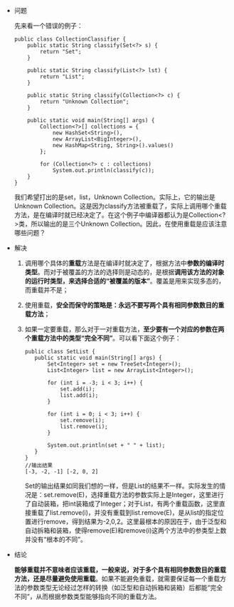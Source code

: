 - 问题

  先来看一个错误的例子：

  ```
  public class CollectionClassifier {
      public static String classify(Set<?> s) {
          return "Set";
      }
   
      public static String classify(List<?> lst) {
          return "List";
      }
   
      public static String classify(Collection<?> c) {
          return "Unknown Collection";
      }
   
      public static void main(String[] args) {
          Collection<?>[] collections = {
              new HashSet<String>(),
              new ArrayList<BigInteger>(),
              new HashMap<String, String>().values()
          };
   
          for (Collection<?> c : collections)
              System.out.println(classify(c));
      }
  }
  
  ```

  我们希望打出的是set，list，Unknown Collection。实际上，它的输出是Unknown Collection。这是因为classify方法被重载了，实际上调用哪个重载方法，是在编译时就已经决定了。在这个例子中编译器都认为是Collection<?>类，所以输出的是三个Unknown Collection。因此，在使用重载是应该注意哪些问题？

- 解决

  1. 调用哪个具体的**重载**方法是在编译时就决定了，根据方法中**参数的编译时类型**。而对于被覆盖的方法的选择则是动态的，是根据**调用该方法的对象的运行时类型，来选择合适的“被覆盖的版本”**。覆盖是用来实现多态的，而重载并不是；

  2. 使用重载，**安全而保守的策略是：永远不要写两个具有相同参数数目的重载方法**；

  3. 如果一定要重载，那么对于一对重载方法，**至少要有一个对应的参数在两个重载方法中的类型“完全不同”**。可以看下面这个例子：

     ```
     public class SetList {
     	public static void main(String[] args) {
     		Set<Integer> set = new TreeSet<Integer>();
     		List<Integer> list = new ArrayList<Integer>();
      
     		for (int i = -3; i < 3; i++) {
     			set.add(i);
     			list.add(i);
     		}
      
     		for (int i = 0; i < 3; i++) {
     			set.remove(i);
     			list.remove(i);
     		}
      
     		System.out.println(set + " " + list);
     	}
     }
     //输出结果
     [-3, -2, -1] [-2, 0, 2]
     
     ```

     Set的输出结果如同我们想的一样，但是List的结果不一样。实际发生的情况是：set.remove(E)，选择重载方法的参数实际上是Integer，这里进行了自动装箱，把int装箱成了Integer；对于List，有两个重载函数，这里直接重载了list.remove(i)，并没有重载到list.remove(E)，是从list的指定位置进行remove，得到结果为-2,0,2。这里最根本的原因在于，由于泛型和自动拆箱和装箱，使得remove(E)和remove(i)这两个方法中的参类型上数并没有“根本的不同”。

- 结论

  **能够重载并不意味者应该重载，一般来说，对于多个具有相同参数数目的重载方法，还是尽量避免使用重载**。如果不能避免重载，就需要保证每一个重载方法的参数类型无论经过怎样的转换（如泛型和自动拆箱和装箱）后都能“完全不同”，从而根据参数类型能够指向不同的重载方法。